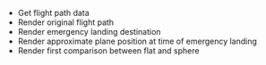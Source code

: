 * Get flight path data
* Render original flight path
* Render emergency landing destination
* Render approximate plane position at time of emergency landing
* Render first comparison between flat and sphere
